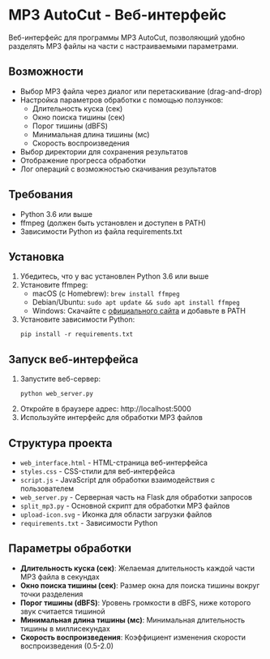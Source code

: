 # MP3 AutoCut - Веб-интерфейс

Веб-интерфейс для программы MP3 AutoCut, позволяющий удобно разделять MP3 файлы на части с настраиваемыми параметрами.

## Возможности

- Выбор MP3 файла через диалог или перетаскивание (drag-and-drop)
- Настройка параметров обработки с помощью ползунков:
  - Длительность куска (сек)
  - Окно поиска тишины (сек)
  - Порог тишины (dBFS)
  - Минимальная длина тишины (мс)
  - Скорость воспроизведения
- Выбор директории для сохранения результатов
- Отображение прогресса обработки
- Лог операций с возможностью скачивания результатов

## Требования

- Python 3.6 или выше
- ffmpeg (должен быть установлен и доступен в PATH)
- Зависимости Python из файла requirements.txt

## Установка

1. Убедитесь, что у вас установлен Python 3.6 или выше
2. Установите ffmpeg:
   - macOS (с Homebrew): `brew install ffmpeg`
   - Debian/Ubuntu: `sudo apt update && sudo apt install ffmpeg`
   - Windows: Скачайте с [официального сайта](https://ffmpeg.org/download.html) и добавьте в PATH
3. Установите зависимости Python:
   ```
   pip install -r requirements.txt
   ```

## Запуск веб-интерфейса

1. Запустите веб-сервер:
   ```
   python web_server.py
   ```
2. Откройте в браузере адрес: http://localhost:5000
3. Используйте интерфейс для обработки MP3 файлов

## Структура проекта

- `web_interface.html` - HTML-страница веб-интерфейса
- `styles.css` - CSS-стили для веб-интерфейса
- `script.js` - JavaScript для обработки взаимодействия с пользователем
- `web_server.py` - Серверная часть на Flask для обработки запросов
- `split_mp3.py` - Основной скрипт для обработки MP3 файлов
- `upload-icon.svg` - Иконка для области загрузки файлов
- `requirements.txt` - Зависимости Python

## Параметры обработки

- **Длительность куска (сек)**: Желаемая длительность каждой части MP3 файла в секундах
- **Окно поиска тишины (сек)**: Размер окна для поиска тишины вокруг точки разделения
- **Порог тишины (dBFS)**: Уровень громкости в dBFS, ниже которого звук считается тишиной
- **Минимальная длина тишины (мс)**: Минимальная длительность тишины в миллисекундах
- **Скорость воспроизведения**: Коэффициент изменения скорости воспроизведения (0.5-2.0)